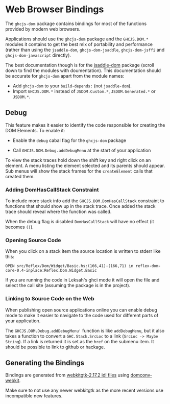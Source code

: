 # Web Browser Bindings

The `ghcjs-dom` package contains bindings for most of the functions provided
by modern web browsers.

Applications should use the `ghcjs-dom` package and the `GHCJS.DOM.*` modules
it contains to get the best mix of portability and performance (rather than
using the `jsaddle-dom`, `ghcjs-dom-jsaddle`, `ghcjs-dom-jsffi` and
`ghcjs-dom-javascript` directly).

The best documentation though is for the
[jsaddle-dom](https://hackage.haskell.org/package/jsaddle-dom)
package (scroll down to find the modules with doumentation).
This documentation should be accurate for `ghcjs-dom`
apart from the module names:

* Add `ghcjs-dom` to your `build-depends:` (not `jsaddle-dom`).
* Import `GHCJS.DOM.*` instead of `JSDOM.Custom.*`, `JSDOM.Generated.*` or `JSDOM.*`.

## Debug

This feature makes it easier to identify the code responsible for creating the
DOM Elements. To enable it:

* Enable the `debug` cabal flag for the `ghcjs-dom` package

* Call `GHCJS.DOM.Debug.addDebugMenu` at the start of your application

To view the stack traces hold down the shift key and right click on
an element.  A menu listing the element selected and its parents should appear.
Sub menus will show the stack frames for the `createElement` calls that
created them.

### Adding DomHasCallStack Constraint

To include more stack info add the `GHCJS.DOM.DomHasCallStack` constraint to functions
that should show up in the stack trace.  Once added the stack trace should reveal where
the function was called.

When the debug flag is disabled `DomHasCallStack` will have no effect (it becomes `()`).

### Opening Source Code

When you click on a stack item the source location is written to stderr like this:

```
OPEN src/Reflex/Dom/Widget/Basic.hs:(166,41)-(166,71) in reflex-dom-core-0.4-inplace:Reflex.Dom.Widget.Basic
```

If you are running the code in Leksah's ghci mode it will open the file and select
the call site (assuming the package is in the project).

### Linking to Source Code on the Web

When publishing open source applications online you can enable debug mode to make
it easier to navigate to the code used for different parts of your application.

The `GHCJS.DOM.Debug.addDebugMenu'` function is like `addDebugMenu`, but it also
takes a function to convert a `GHC.Stack.SrcLoc` to a link (`SrcLoc -> Maybe String`).
If a link is returned it is set as the `href` on the submenu item.  It should
be possible to link to github or hackage.

## Generating the Bindings

Bindings are generated from [webkitgtk-2.17.2 idl files](https://webkitgtk.org/releases/webkitgtk-2.17.2.tar.xz) using [domconv-webkit](https://github.com/ghcjs/domconv-webkit).

Make sure to not use any newer webkitgtk as the more recent versions use incompatible new features.

